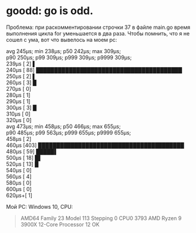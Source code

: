 # goodd: go is odd.

Проблема: при раскомментировании строчки 37 в файле main.go время выполнения цикла for уменьшается в два раза. Чтобы помнить, что я не сошел с ума, вот что вывелось на моем pc:

  avg 245µs;  min 238µs;  p50 242µs;  max 309µs;<br/>
  p90 250µs;  p99 309µs;  p999 309µs;  p9999 309µs;<br/>
      239µs [  2] ▌<br/>
      240µs [ 88] ████████████████████████████████████████<br/>
      250µs [  2] ▌<br/>
      260µs [  3] █<br/>
      270µs [  0] <br/>
      280µs [  1] <br/>
      290µs [  1] <br/>
      300µs [  3] █<br/>
      310µs [  0] <br/>
      320µs [  0] <br/>
 avg 473µs;  min 458µs;  p50 466µs;  max 655µs;<br/>
  p90 485µs;  p99 563µs;  p999 655µs;  p9999 655µs;<br/>
      458µs [  2] <br/>
      460µs [403] ████████████████████████████████████████<br/>
      480µs [ 59] █████▌<br/>
      500µs [ 18] █▌<br/>
      520µs [ 13] █<br/>
      540µs [  0] <br/>
      560µs [  4] <br/>
      580µs [  0] <br/>
      600µs [  0] <br/>
      620µs+[  1] <br/>
      
      
Мой PC: Windows 10, CPU:<br/>
> AMD64 Family 23 Model 113 Stepping 0 CPU0 3793 AMD Ryzen 9 3900X 12-Core Processor 12 OK
